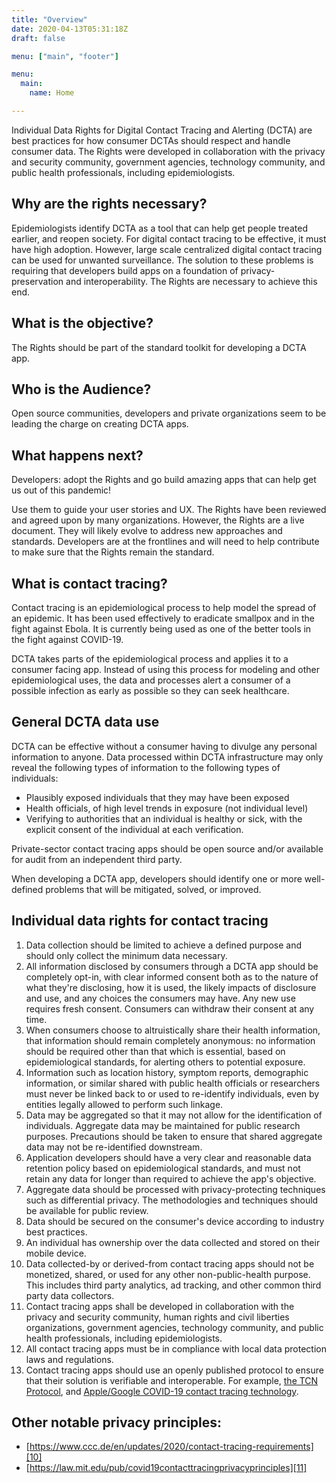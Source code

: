```yaml
---
title: "Overview"
date: 2020-04-13T05:31:18Z
draft: false

menu: ["main", "footer"]

menu: 
  main:
    name: Home

---
```


Individual Data Rights for Digital Contact Tracing and Alerting (DCTA) are best practices for how consumer DCTAs should respect and handle consumer data. The Rights were developed in collaboration with the privacy and security community, government agencies, technology community, and public health professionals, including epidemiologists. 

## Why are the rights necessary?

Epidemiologists identify DCTA as a tool that can help get people treated earlier, and reopen society. For digital contact tracing to be effective, it must have high adoption. However, large scale centralized digital contact tracing can be used for unwanted surveillance. The solution to these problems is requiring that developers build apps on a foundation of privacy-preservation and interoperability. The Rights are necessary to achieve this end. 

## What is the objective?

The Rights should be part of the standard toolkit for developing a DCTA app. 

## Who is the Audience?

Open source communities, developers and private organizations seem to be leading the charge on creating DCTA apps. 

## What happens next? 

Developers: adopt the Rights and go build amazing apps that can help get us out of this pandemic! 

Use them to guide your user stories and UX. The Rights have been reviewed and agreed upon by many organizations. However, the Rights are a live document. They will likely evolve to address new approaches and standards. Developers are at the frontlines and will need to help contribute to make sure that the Rights remain the standard. 

## What is contact tracing?

Contact tracing is an epidemiological process to help model the spread of an epidemic. It has been used effectively to eradicate smallpox and in the fight against Ebola. It is currently being used as one of the better tools in the fight against COVID-19. 

DCTA takes parts of the epidemiological process and applies it to a consumer facing app. Instead of using this process for modeling and other epidemiological uses, the data and processes alert a consumer of a possible infection as early as possible so they can seek healthcare.

## General DCTA data use

DCTA can be effective without a consumer having to divulge any personal information to anyone. Data processed within DCTA infrastructure may only reveal the following types of information to the following types of individuals:

  * Plausibly exposed individuals that they may have been exposed
  * Health officials, of high level trends in exposure (not individual level)
  * Verifying to authorities that an individual is healthy or sick, with the explicit consent of the individual at each verification.

Private-sector contact tracing apps should be open source and/or available for audit from an independent third party.

When developing a DCTA app, developers should identify one or more well-defined problems that will be mitigated, solved, or improved.

## Individual data rights for contact tracing

<div class="rights">

  1. Data collection should be limited to achieve a defined purpose and should only collect the minimum data necessary. 
  2. All information disclosed by consumers through a DCTA app should be completely opt-in, with clear informed consent both as to the nature of what they're disclosing, how it is used, the likely impacts of disclosure and use, and any choices the consumers may have. Any new use requires fresh consent. Consumers can withdraw their consent at any time.
  3. When consumers choose to altruistically share their health information, that information should remain completely anonymous: no information should be required other than that which is essential, based on epidemiological standards, for alerting others to potential exposure. 
  4. Information such as location history, symptom reports, demographic information, or similar shared with public health officials or researchers must never be linked back to or used to re-identify individuals, even by entities legally allowed to perform such linkage. 
  5. Data may be aggregated so that it may not allow for the identification of individuals. Aggregate data may be maintained for public research purposes. Precautions should be taken to ensure that shared aggregate data may not be re-identified downstream.  
  6. Application developers should have a very clear and reasonable data retention policy based on epidemiological standards, and must not retain any data for longer than required to achieve the app's objective.
  7. Aggregate data should be processed with privacy-protecting techniques such as differential privacy. The methodologies and techniques should be available for public review. 
  8. Data should be secured on the consumer's device according to industry best practices.
  9. An individual has ownership over the data collected and stored on their mobile device. 
  10. Data collected-by or derived-from contact tracing apps should not be monetized, shared, or used for any other non-public-health purpose. This includes third party analytics, ad tracking, and other common third party data collectors. 
  11. Contact tracing apps shall be developed in collaboration with the privacy and security community, human rights and civil liberties organizations, government agencies, technology community, and public health professionals, including epidemiologists.
  12. All contact tracing apps must be in compliance with local data protection laws and regulations.
  13. Contact tracing apps should use an openly published protocol to ensure that their solution is verifiable and interoperable. For example, [the TCN Protocol][4], and [Apple/Google COVID-19 contact tracing technology][5]. 
</div>

 [4]: https://github.com/TCNCoalition/TCN

 [5]: https://www.apple.com/newsroom/2020/04/apple-and-google-partner-on-covid-19-contact-tracing-technology/


## Other notable privacy principles:

  * [https://www.ccc.de/en/updates/2020/contact-tracing-requirements][10]
  * [https://law.mit.edu/pub/covid19contacttracingprivacyprinciples][11]

   [10]: https://www.ccc.de/en/updates/2020/contact-tracing-requirements
   [11]: https://law.mit.edu/pub/covid19contacttracingprivacyprinciples
